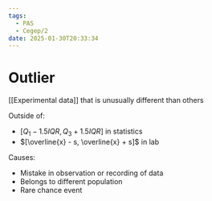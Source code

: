 ```yaml
---
tags:
  - PAS
  - Cegep/2
date: 2025-01-30T20:33:34
---
```


# Outlier

[[Experimental data]] that is unusually different than others

Outside of:

- $[Q_1 - 1.5IQR, Q_3 + 1.5IQR]$ in statistics
- $[\overline{x} - s, \overline{x} + s]$ in lab

Causes:

- Mistake in observation or recording of data
- Belongs to different population
- Rare chance event